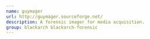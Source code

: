 ```yaml
---
name: guymager
url: http://guymager.sourceforge.net/
description: A forensic imager for media acquisition.
group: blackarch blackarch-forensic
---
```

